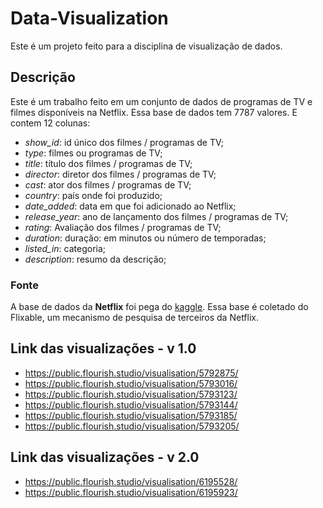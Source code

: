 # Data-Visualization

Este é um projeto feito para a disciplina de visualização de dados.
## Descrição
Este é um trabalho feito em um conjunto de dados de programas de TV e filmes disponíveis na Netflix. Essa base de dados tem 7787 valores.
E contem 12 colunas: 
* *show_id*: id único dos filmes / programas de TV;
* *type*: filmes ou programas de TV;
* *title*:	título dos filmes / programas de TV;
* *director*:	diretor dos filmes / programas de TV;
* *cast*:	ator dos filmes / programas de TV;
* *country*:	país onde foi produzido;
* *date_added*:	data em que foi adicionado ao Netflix;
* *release_year*:	ano de lançamento dos filmes / programas de TV;
* *rating*: Avaliação dos filmes / programas de TV;
* *duration*: duração: em minutos ou número de temporadas;
* *listed_in*: categoria;
* *description*: resumo da descrição;

### Fonte
A base de dados da **Netflix** foi pega do [kaggle](https://www.kaggle.com/shivamb/netflix-shows). Essa base é coletado do Flixable, um mecanismo de pesquisa de terceiros da Netflix.

## Link das visualizações - v 1.0
* https://public.flourish.studio/visualisation/5792875/
* https://public.flourish.studio/visualisation/5793016/
* https://public.flourish.studio/visualisation/5793123/
* https://public.flourish.studio/visualisation/5793144/
* https://public.flourish.studio/visualisation/5793185/
* https://public.flourish.studio/visualisation/5793205/

## Link das visualizações - v 2.0
* https://public.flourish.studio/visualisation/6195528/
* https://public.flourish.studio/visualisation/6195923/
